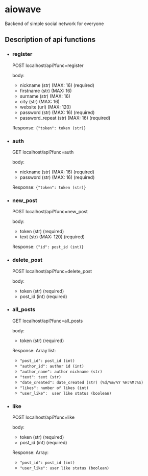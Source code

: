 # aiowave
Backend of simple social network for everyone

## Description of api functions

  + ### register
    POST localhost/api?func=register

    body:
      + nickname (str) (MAX: 16) (required)
      + firstname (str) (MAX: 16)
      + surname (str) (MAX: 16)
      + city (str) (MAX: 16)
      + website (url) (MAX: 120)
      + password (str) (MAX: 16) (required)
      + password_repeat (str) (MAX: 16) (required)
    
    Response: `{"token": token (str)}`
  
  + ### auth
    GET localhost/api?func=auth

    body:
      + nickname (str) (MAX: 16) (required)
      + password (str) (MAX: 16) (required)
   
    Response: `{"token": token (str)}`
   
  + ### new_post
    POST localhost/api?func=new_post

    body:
      + token (str) (required)
      + text (str) (MAX: 120) (required)
   
    Response: `{"id": post_id (int)}`

  + ### delete_post
    POST localhost/api?func=delete_post

    body:
      + token (str) (required)
      + post_id (int) (required)

  + ### all_posts
    GET localhost/api?func=all_posts

    body:
      + token (str) (required)

    Response: Array list:
      + `"post_id": post_id (int)`
      + `"author_id": author id (int)`
      + `"author_name": author nickname (str)`
      + `"text": text (str)`
      + `"date_created": date_created (str) (%d/%m/%Y %H:%M:%S)`
      + `"likes": number of likes (int)`
      + `"user_like":  user like status (boolean)`

   + ### like
     POST localhost/api?func=like

     body:
      + token (str) (required)
      + post_id (int) (required)

     Response: Array:
       + `"post_id": post_id (int)`
       + `"user_like": user like status (boolean)`

    
